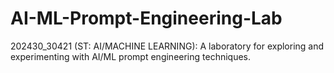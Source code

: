 # AI-ML-Prompt-Engineering-Lab
202430_30421 (ST: AI/MACHINE LEARNING): A laboratory for exploring and experimenting with AI/ML prompt engineering techniques.
